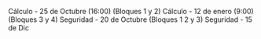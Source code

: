 Cálculo - 25 de Octubre (16:00) (Bloques 1 y 2)
Cálculo - 12 de enero (9:00) (Bloques 3 y 4)
Seguridad - 20 de Octubre (Bloques 1 2 y 3)
Seguridad - 15 de Dic